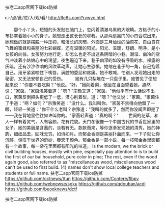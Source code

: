 
扶老二app官网下载ios防掉




👉/点/此/进/入/观/看/ http://6e6s.com?rvwyc.html




　　那个小丫头，短短的头发贴在脑门上，忽闪着清澈乌黑的大眼睛。方格子的小布衫罩着她小小的身子。她想走出这长长的窄巷。从那两扇黑门的小四合院出来。她想做的就是摆脱一种压抑，和漫长的灰暗。外面是三月灿烂的油菜花、自由自在飞舞的蜜蜂和美丽的七彩蝴蝶，还有温暖的阳光。阳光、温暖，舒朗、明净，是小女孩的向往。女孩努力地行走，却怎么也走不出这条阴暗的小巷。潮湿、幽冷的空气冲淡着小姑娘心中的渴望。夜色逼迫下来，巷子幽深的如没有呼吸的水。裸露的灰暗，还有沙沙作响的风吹草动声，让她心生恐惧。她缩在巷子的一角，自己抱着自己。用牙紧紧咬住下嘴唇，满腔的委屈和疼痛。她不敢喊，怕别人发现她出走的秘密，又无法安顿自己的受伤。
　　她有几只梨堆在一只盘子里，她瞥见了便想起来说："你要不要吃梨？"他说。"好。"她削着梨，他坐在当面望着她，遽然说："家茵。"家茵浅笑着道："嗯？"宗豫又道："家茵。"他似乎有什么话说不出口，家茵反倒把头更低了一低，潜心削着梨，道："嗯？"他又说："家茵。"家茵住了手道："啊？如何？"宗豫笑道："没什么。我叫叫你。"家茵不禁得向他飘了一眼，轻轻一笑道："你干什么老叫？宗豫道："我叫的就多了，然而你没闻声即是了——我在背地里往往如许叫你的。"家茵轻声道："真的啊？"
　　世间的花草，和人一样有着灵气，人有容颜，花有花貌。天门冬很像一个中国古代的书香世家里的女子，她的美丽是含蓄的，淡若有无。款款而来，等你逐渐发现她的清秀，她的神韵，细细品去，回味无穷。如诗如月。而郁金香则是美丽扑面而来，一下子就让你沉醉，惊叹于世界的奇妙，眷恋于颜色。郁金香是一部小说，每一枝郁金香里面都有一个故事，每一朵花里面都有阳光的味道。
Is the modern, we the brick or civil building houses, mostly with pine, especially pay attention to is to build the first of our bai household, pure color in pine;
The rest, even if the wood again good, also referred to as "miscellaneous wood, miscellaneous wood can't be used to first build.
(4) names don't show local college teachers and students or full name.
扶老二app官网下载ios防掉 https://github.com/cctnews/ttun
https://github.com/Contere/flbpv
https://github.com/webnewse/sgku
https://github.com/qdouban/acdj
https://github.com/beooknews/dctf





扶老二app官网下载ios防掉
